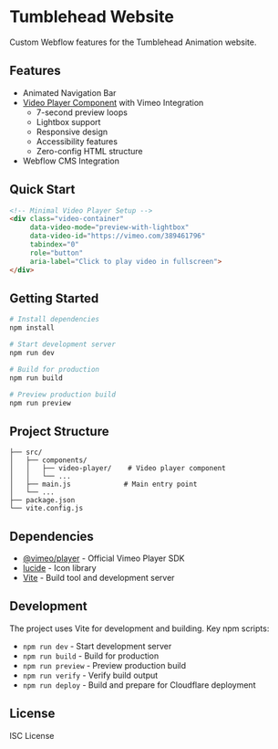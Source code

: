 # Tumblehead Website

Custom Webflow features for the Tumblehead Animation website.

## Features

- Animated Navigation Bar
- [Video Player Component](src/components/video-player/README.md) with Vimeo Integration
  - 7-second preview loops
  - Lightbox support
  - Responsive design
  - Accessibility features
  - Zero-config HTML structure
- Webflow CMS Integration

## Quick Start

```html
<!-- Minimal Video Player Setup -->
<div class="video-container" 
     data-video-mode="preview-with-lightbox" 
     data-video-id="https://vimeo.com/389461796" 
     tabindex="0"
     role="button" 
     aria-label="Click to play video in fullscreen">
</div>
```

## Getting Started

```bash
# Install dependencies
npm install

# Start development server
npm run dev

# Build for production
npm run build

# Preview production build
npm run preview
```

## Project Structure

```
├── src/
│   ├── components/
│   │   ├── video-player/    # Video player component
│   │   └── ...
│   ├── main.js             # Main entry point
│   └── ...
├── package.json
└── vite.config.js
```

## Dependencies

- [@vimeo/player](https://github.com/vimeo/player.js) - Official Vimeo Player SDK
- [lucide](https://lucide.dev/) - Icon library
- [Vite](https://vitejs.dev/) - Build tool and development server

## Development

The project uses Vite for development and building. Key npm scripts:

- `npm run dev` - Start development server
- `npm run build` - Build for production
- `npm run preview` - Preview production build
- `npm run verify` - Verify build output
- `npm run deploy` - Build and prepare for Cloudflare deployment

## License

ISC License 